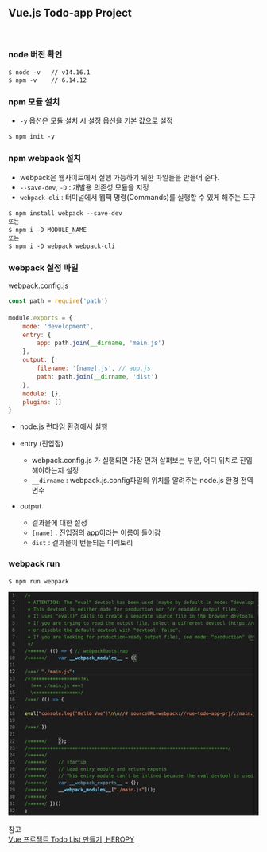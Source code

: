 ## Vue.js Todo-app Project

<br>

### node 버전 확인
```
$ node -v   // v14.16.1
$ npm -v    // 6.14.12
```

### npm 모듈 설치
* `-y` 옵션은 모듈 설치 시 설정 옵션을 기본 값으로 설정
```
$ npm init -y
```

### npm webpack 설치
* webpack은 웹사이트에서 실행 가능하기 위한 파일들을 만들어 준다.
* `--save-dev`, `-D` : 개발용 의존성 모듈을 지정
* `webpack-cli` : 터미널에서 웹팩 명령(Commands)를 실행할 수 있게 해주는 도구
```
$ npm install webpack --save-dev
또는 
$ npm i -D MODULE_NAME
또는 
$ npm i -D webpack webpack-cli
```

### webpack 설정 파일
webpack.config.js
```js
const path = require('path')

module.exports = {
    mode: 'development',
    entry: {
        app: path.join(__dirname, 'main.js')
    },
    output: {
        filename: '[name].js', // app.js
        path: path.join(__dirname, 'dist')
    },
    module: {},
    plugins: []
}
```
* node.js 런타임 환경에서 실행
* entry (진입점)
    * webpack.config.js 가 실행되면 가장 먼저 살펴보는 부분, 어디 위치로 진입해야하는지 설정
    * `__dirname` : webpack.js.config파일의 위치를 알려주는 node.js 환경 전역변수 

* output
    * 결과물에 대한 설정
    * `[name]` : 진입점의 app이라는 이름이 들어감
    * `dist` : 결과물이 번들되는 디렉토리

### webpack run
```
$ npm run webpack
```

![](img/2021-04-18_Vue01.png)





참고 <br>
[Vue 프로젝트 Todo List 만들기, HEROPY](https://github.com/HeropCode/Vue-Todo-app)

